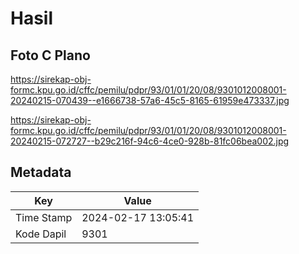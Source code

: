 # Hasil

## Foto C Plano

https://sirekap-obj-formc.kpu.go.id/cffc/pemilu/pdpr/93/01/01/20/08/9301012008001-20240215-070439--e1666738-57a6-45c5-8165-61959e473337.jpg

https://sirekap-obj-formc.kpu.go.id/cffc/pemilu/pdpr/93/01/01/20/08/9301012008001-20240215-072727--b29c216f-94c6-4ce0-928b-81fc06bea002.jpg


## Metadata

| Key        | Value               |
| ---------- | ------------------- |
| Time Stamp | 2024-02-17 13:05:41 |
| Kode Dapil | 9301                |



